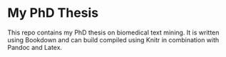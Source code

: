# My PhD Thesis

This repo contains my PhD thesis on biomedical text mining. It is written using Bookdown and can build compiled using Knitr in combination with Pandoc and Latex.
